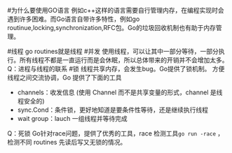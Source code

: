 #为什么要使用GO语言
例如c++这样的语言需要自行管理内存，在编程实现时会遇到许多困难。而Go语言自带许多特性，例如go routinue,locking,synchronization,RFC包。Go的垃圾回收机制也有助于内存管理。

#线程
go routines就是线程
#并发
使用线程，可以让其中一部分等待，一部分执行。所有线程不都是一直运行而是会休眠，所以总体带来的开销并不会增加太多。
Q：进程与线程的联系
#锁
线程共享内存，会发生bug。Go提供了锁机制。
方便线程之间交流协调，Go 提供了下面的工具

- channels：收发信息 (使用 Channel 而不是共享变量的形式，channel 是线程安全的)
- sync.Cond：条件锁，更好地知道是要条件性等待，还是继续执行线程
- wait group：lauch 一组线程并等待完成

Q：死锁
Go针对race问题，提供了优秀的工具，race 检测工具```go run -race```
，检测不同 routines 先读后写又无锁的情况。

